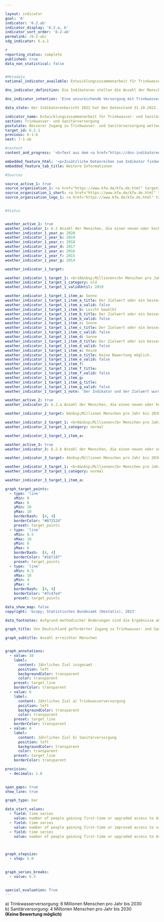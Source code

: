 ```yaml
---

layout: indicator        
goal: '6'        
indicator: '6.2.ab'        
indicator_display: '6.2.a, b'        
indicator_sort_order: '6-2-ab'        
permalink: /6-2-ab/        
sdg_indicator: 6.a.1        

#
reporting_status: complete        
published: true        
data_non_statistical: false        


#Metadata        
national_indicator_available: Entwicklungszusammenarbeit für Trinkwasser- und Sanitärversorgung        

dns_indicator_definition: Die Indikatoren stellen die Anzahl der Menschen dar, die im jeweiligen Berichtsjahr direkt durch deutsche Unterstützung Neuzugang oder verbesserten Zugang zu Trinkwasser- (Indikator 6.2.a) und/oder Sanitärversorgung (Indikator 6.2.b) erhalten haben.        

dns_indicator_intention: 'Eine unzureichende Versorgung mit Trinkwasser und sanitären Einrichtungen hat weitreichende Auswirkungen auf die Ernährung und die Gesundheit des Menschen. Das Ziel der Bundesregierung ist daher, dass bis zum Jahr 2030&nbsp;jährlich zehn Millionen Menschen weltweit mit deutscher Unterstützung Zugang zu Trinkwasser- und Sanitärversorgung erhalten. Dieses Ziel wurde ab dem Berichtsjahr 2019&nbsp;weiter ausdifferenziert: so sollen bis 2030&nbsp;jährlich sechs Millionen Menschen weltweit mit deutscher Unterstützung direkten Zugang zur Trinkwasserversorgung <abbr title="beziehungsweise" tabindex="0">bzw.</abbr> vier Millionen Menschen weltweit mit deutscher Unterstützung direkten Zugang zur Sanitärversorgung erhalten.'        

data_state: Der Indikatorenbericht 2022 hat den Datenstand 31.10.2022. Die Daten auf dieser Plattform werden regelmäßig aktualisiert, sodass online aktuellere Daten verfügbar sein können als im <a href="https://dns-indikatoren.de/publications_reports/">Indikatorenbericht 2022</a> veröffentlicht.        

indicator_name: Entwicklungszusammenarbeit für Trinkwasser- und Sanitärversorgung        
section: Trinkwasser- und Sanitärversorgung        
postulate: Besserer Zugang zu Trinkwasser- und Sanitärversorgung weltweit, höhere (sichere) Qualität        
target_id: 6.2.1        
previous: 6-1-b        
next: 7-1-ab        

#content         
content_and_progress: '<b>Text aus dem <a href="https://dns-indikatoren.de/publications_reports/">Indikatorenbericht 2022&nbsp;</a></b><br><br>Die Indikatoren basieren auf Angaben der Kreditanstalt für Wiederaufbau (<abbr title="Kreditanstalt für Wiederaufbau" tabindex="0">KfW</abbr>) und erfassen nur die durch Förderung von ihr erreichten Menschen. Maßnahmen weiterer Akteure (zum Beispiel Deutsche Gesellschaft für Internationale Zusammenarbeit (<abbr title="Deutsche Gesellschaft für Internationale Zusammenarbeit" tabindex="0">GIZ</abbr>) <abbr title="Gesellschaft mit beschränkter Haftung" tabindex="0">GmbH</abbr>, Bundesländer, private Akteure) werden nicht berücksichtigt. Die Indikatoren stützen sich ausschließlich auf Plangrößen für neue Finanzierungszusagen für Projekte im Bereich Trinkwasser- und Sanitärversorgung zum Zeitpunkt der Vorlage des Programmvorschlags an das Bundesministerium für wirtschaftliche Zusammenarbeit und Entwicklung (<abbr title="Bundesministerium für wirtschaftliche Zusammenarbeit und Entwicklung" tabindex="0">BMZ</abbr>). Die <abbr title="Kreditanstalt für Wiederaufbau" tabindex="0">KfW</abbr> schätzt die Anzahl an Personen, die zukünftig, das heißt nach Fertigstellung der Bauvorhaben, einen neuen oder verbesserten Zugang zu Trinkwasser- und Sanitärversorgung erhalten haben werden oder von den bereitgestellten Kapazitäten profitieren können. Ob die Menschen tatsächlich erreicht werden, ist erst nach Inbetriebnahme der Infrastrukturen konkret abschätzbar, was hier nicht abgebildet wird. Da eine Person sowohl einen neuen oder verbesserten Zugang zur Trinkwasser- als auch zur Sanitärversorgung erhalten kann, sind Doppelzählungen zwischen beiden Indikatoren und im Zeitablauf möglich. Die von der <abbr title="Kreditanstalt für Wiederaufbau" tabindex="0">KfW</abbr> zugesagten Mittel sind Zuschüsse und Darlehen&nbsp;–&nbsp;finanziert aus dem Bundeshaushalt&nbsp;–&nbsp;sowie am Kapitalmarkt aufgenommene Mittel. Empfänger sind in der Regel Entwicklungs- und Schwellenländer, sodass dieser Indikator in Beziehung zum Indikator <a href="https://dnsTestEnvironment.github.io/dns-indicators/17-1">17.1</a>&nbsp;„Anteil öffentlicher Entwicklungsausgaben am Bruttonationaleinkommen“ steht.<br><br>In 2019&nbsp;wurde die Erhebungsmethodik überarbeitet. Während zuvor direkt (zum Beispiel mittels eines Hausanschlusses) als auch indirekt erreichte Menschen (zum Beispiel die gesamte Bevölkerung eines Landes, das durch ein Sektorreformprogramm unterstützt wird) gezählt wurden, werden seitdem nur direkt erreichte Personen erfasst. So wurden in 2017&nbsp;19,1&nbsp;Millionen Menschen (der insgesamt 28,6&nbsp;Millionen erreichten Menschen) direkt erreicht; in 2018&nbsp;waren es 15,2&nbsp;Millionen Menschen (der insgesamt 60,3&nbsp;Millionen erreichten Menschen). Eine weitere Veränderung liegt in der anteiligen Berücksichtigung der erreichten Menschen entsprechend dem deutschen Finanzierungsanteil von Maßnahmen. So werden Beiträge von anderen Gebern oder Eigenanstrengungen des Empfängerlandes nicht berücksichtigt. Auch werden zum Beispiel keine Energieeffizienzmaßnahmen, Verbesserungen von Betriebsabläufen oder Erneuerungen von Pumpstationen gezählt, da diese nicht unmittelbar zu einer Verbesserung der Versorgung der Zielgruppe führen.<br><br>In den vergangenen Jahren waren die Plangrößen der Menschen, die mithilfe deutscher Unterstützung Zugang zu Trinkwasser- und Sanitärversorgung erlangen sollten, stets oberhalb des gesetzten Ziels von zehn Millionen Menschen. Nach der überarbeiteten Methodik liegt die Plangröße der erreichten Personen für das Jahr 2020&nbsp;mit Neu- oder verbessertem Zugang zu Trinkwasserversorgung bei 10,9&nbsp;Millionen Menschen <abbr title="beziehungsweise" tabindex="0">bzw.</abbr> 1,8&nbsp;Millionen Menschen für Abwasser- und Sanitärversorgung. Das Ziel des Indikators <a href="https://dnsTestEnvironment.github.io/dns-indicators/6-2-ab">6.2.a</a> wurde für das Jahr 2020&nbsp;folglich erreicht, während der Zielwert zum Indikator <a href="https://dnsTestEnvironment.github.io/dns-indicators/6-2-ab">6.2.b</a> deutlich unterschritten wurde. Im Vorjahr waren es hingegen noch über vier Millionen erreichte Menschen im Bereich Sanitärversorgung.<br><br>Die Zusagen durch die <abbr title="Kreditanstalt für Wiederaufbau" tabindex="0">KfW</abbr> im Bereich Wasser- und Sanitärversorgung sowie Abwassermanagement haben sich von 2012&nbsp;bis 2018&nbsp;um 26,0&nbsp;% auf über eine Milliarde Euro erhöht. Diese sind jedoch 2019&nbsp;und 2020&nbsp;auf zuletzt 677,1&nbsp;Millionen Euro zurückgegangen. Im Gegensatz zu den Zusagen verringerten sich die Auszahlungen, die durch die <abbr title="Kreditanstalt für Wiederaufbau" tabindex="0">KfW</abbr> erfolgten, seit 2015&nbsp;kontinuierlich auf 432,1&nbsp;Millionen Euro für das Jahr 2020. Ein Grund hierfür liegt im zeitlichen Verzug zwischen Zusagen und Auszahlungen.'        

embedded_feature_html: '<p>Zusätzliche Datenreihen zum Indikator finden Sie <a href="https://dnsTestEnvironment.github.io/dns-indicators/public/AddInfos/de/6_2_ab.pdf" target="_blank" >hier</a>.</p><br><small>Hinweis: PDF-Dokumente können Sie sich (je nach Browsereinstellung) direkt in Ihrem Browser anzeigen lassen oder Sie laden das PDF-Dokument herunter und öffnen es mit einem PDF-Reader Ihrer Wahl. Eine Anleitung wie Sie für ausgewählte Browser die entsprechende Einstellung ändern können, finden Sie <a href="https://dns-indikatoren.de/guidance/">hier</a>.</small>'
embedded_feature_tab_title: Weitere Informationen        

#Sources        

source_active_1: true
source_organisation_1: <a href="https://www.kfw.de/kfw.de.html" target="_blank" onclick="return confirm_alert('der Kreditanstalt für Wiederaufbau', 'De')">Kreditanstalt für Wiederaufbau</a>
source_organisation_1_short: <a href="https://www.kfw.de/kfw.de.html" target="_blank" onclick="return confirm_alert('der Kreditanstalt für Wiederaufbau', 'De')">Kreditanstalt für Wiederaufbau</a>
source_organisation_logo_1: <a href="https://www.kfw.de/kfw.de.html" target="_blank" onclick="return confirm_alert('der Kreditanstalt für Wiederaufbau', 'De')"><img src="https://dnsTestEnvironment.github.io/dns-indicators/public/OrgImgDe/kfw.png" alt="Kreditanstalt für Wiederaufbau" title=" Klicken Sie hier um zur Homepage der Organisation Kreditanstalt für Wiederaufbau zu gelangen." style="height:60px; width:148px; border:transparent"/></a>
        

#Status        


weather_active_1: true
weather_indicator_1: 6.2 Anzahl der Menschen, die einen neuen oder hochwertigeren Zugang zur Trinkwasserversorgung oder Anschluss zur Sanitärversorgung durch deutsche Unterstützung erhalten
weather_indicator_1_year_a: 2020
weather_indicator_1_year_b: 2019
weather_indicator_1_year_c: 2018
weather_indicator_1_year_d: 2017
weather_indicator_1_year_e: 2016
weather_indicator_1_year_f: 2015
weather_indicator_1_year_g: 2014

weather_indicator_1_target: 

weather_indicator_1_target_1: <b>10&nbsp;Millionen</b> Menschen pro Jahr bis 2030
weather_indicator_1_target_1_category: old
weather_indicator_1_target_1_validUntil: 2019

weather_indicator_1_target_1_item_a: Sonne
weather_indicator_1_target_1_item_a_title: Der Zielwert oder ein besserer Wert wurde in 2020 erreicht und die durchschnittliche Veränderung deutete nicht in Richtung einer Verschlechterung.
weather_indicator_1_target_1_item_a_valid: false
weather_indicator_1_target_1_item_b: Leicht bewölkt
weather_indicator_1_target_1_item_b_title: Der Zielwert oder ein besserer Wert wurde in 2019 erreicht, aber die durchschnittliche Veränderung deutete in Richtung einer Verschlechterung.
weather_indicator_1_target_1_item_b_valid: false
weather_indicator_1_target_1_item_c: Sonne
weather_indicator_1_target_1_item_c_title: Der Zielwert oder ein besserer Wert wurde in 2018 erreicht und die durchschnittliche Veränderung deutete nicht in Richtung einer Verschlechterung.
weather_indicator_1_target_1_item_c_valid: false
weather_indicator_1_target_1_item_d: Sonne
weather_indicator_1_target_1_item_d_title: Der Zielwert oder ein besserer Wert wurde in 2017 erreicht und die durchschnittliche Veränderung deutete nicht in Richtung einer Verschlechterung.
weather_indicator_1_target_1_item_d_valid: false
weather_indicator_1_target_1_item_e: Keine
weather_indicator_1_target_1_item_e_title: Keine Bewertung möglich.
weather_indicator_1_target_1_item_e_valid: false
weather_indicator_1_target_1_item_f: 
weather_indicator_1_target_1_item_f_title: 
weather_indicator_1_target_1_item_f_valid: false
weather_indicator_1_target_1_item_g: 
weather_indicator_1_target_1_item_g_title: 
weather_indicator_1_target_1_item_g_valid: false
weather_indicator_1_target_1_note: 'Der Indikator und der Zielwert wurden im Rahmen der <a href="https://www.bundesregierung.de/resource/blob/998006/1873516/7c0614aff0f2c847f51c4d8e9646e610/2021-03-10-dns-2021-finale-langfassung-barrierefrei-data.pdf?download=1"> Weiterentwicklung der Deutschen Nachhaltigkeitsstrategie 2021</a> angepasst und differenziert nach 6.2.a Trinkwasserzugang und 6.2.b Anschluss an Abwasserentsorgung. Seit Inkrafttreten dieses Beschlusses gelten für die Indikatoren die geänderten Ziele (6.2.a: 6&nbsp;Millionen Menschen pro Jahr bis 2030; 6.2.b: 4&nbsp;Millionen Menschen pro Jahr bis 2030).'

weather_active_2: true
weather_indicator_2: 6.2.a Anzahl der Menschen, die einen neuen oder hochwertigeren Zugang zur Trinkwasserversorgung durch deutsche Unterstützung erhalten

weather_indicator_2_target: 6&nbsp;Millionen Menschen pro Jahr bis 2030

weather_indicator_2_target_1: <b>6&nbsp;Millionen</b> Menschen pro Jahr bis 2030
weather_indicator_2_target_1_category: normal

weather_indicator_2_target_1_item_a:

weather_active_3: true
weather_indicator_3: 6.2.b Anzahl der Menschen, die einen neuen oder verbesserten Anschluss zur Sanitärversorgung durch deutsche Unterstützung erhalten

weather_indicator_3_target: 4&nbsp;Millionen Menschen pro Jahr bis 2030

weather_indicator_3_target_1: <b>4&nbsp;Millionen</b> Menschen pro Jahr bis 2030
weather_indicator_3_target_1_category: normal

weather_indicator_3_target_1_item_a:        

graph_target_points:
  - type: 'line'
    xMin: 0
    xMax: 6
    yMin: 10
    yMax: 10
    borderDash:  [4, 4]
    borderColor: "#07252d"
    preset: target_points
  - type: 'line'
    xMin: 6.5
    xMax: 10
    yMin: 6
    yMax: 6
    borderDash:  [4, 4]
    borderColor: "#167187"
    preset: target_points
  - type: 'line'
    xMin: 6.5
    xMax: 10
    yMin: 4
    yMax: 4
    borderDash:  [4, 4]
    borderColor: "#7cd7ed"
    preset: target_points        

data_show_map: false        
copyright: '&copy; Statistisches Bundesamt (Destatis), 2023'        

data_footnotes: Aufgrund methodischer Änderungen sind die Ergebnisse ab 2019&nbsp;nur eingeschränkt mit den Vorjahren vergleichbar (Zeitreihenbruch).<br>• Ab 2019&nbsp;wird die Zeitreihe für die Bereiche Trinkwasserversorgung und Sanitärversorgung getrennt ausgewiesen.        

graph_title: Von Deutschland geförderter Zugang zu Trinkwasser- und Sanitärversorgung weltweit        

graph_subtitle: Anzahl erreichter Menschen        


graph_annotations:
  - value: 10
    label:
      content: Jährliches Ziel insgesamt
      position: left
      backgroundColor: transparent
      color: transparent
    preset: target_line
    borderColor: transparent
  - value: 6
    label:
      content: Jährliches Ziel a) Trinkwasserversorgung
      position: left
      backgroundColor: transparent
      color: transparent
    preset: target_line
    borderColor: transparent
  - value: 4
    label:
      content: Jährliches Ziel b) Sanitärversorgung
      position: left
      backgroundColor: transparent
      color: transparent
    preset: target_line
    borderColor: transparent        

precision: 
  - decimals: 1.0
            

span_gaps: true        
show_line: true        

graph_type: bar        

data_start_values: 
  - field: time series
    value: number of people gaining first-time or upgraded access to drinking water
  - field: time series
    value: number of people gaining first-time or improved access to sanitation
  - field: time series
    value: number of people gaining first-time or upgraded access to drinking water or sanitation        

        

graph_stepsize: 
  - step: 5.0
            

graph_series_breaks: 
  - value: 6.5
                                    

special_evaluation: True        
---
```



<div>
  <div class="my-header">
    <label class="default">a) Trinkwasserversorgung: 6&nbsp;Millionen Menschen pro Jahr bis 2030
    </label>
  </div>
</div>
<div>
  <div class="my-header">
    <label class="default">b) Sanitärversorgung: 4&nbsp;Millionen Menschen pro Jahr bis 2030
    </label>
  </div>
</div>
<div class="my-header-note">
  <label class="default"><b>(Keine Bewertung möglich)
  </b></label>
</div>